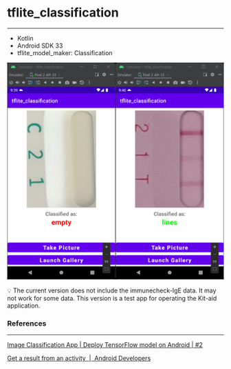 # tflite_classification

---

- Kotlin
- Android SDK 33
- tflite_model_maker: Classification

![front.png](tflite_classification%201f50783a8c5b478b9700eecb62a72f97/front.png)

<aside>
💡 The current version does not include the immunecheck-IgE data. It may not work for some data. This version is a test app for operating the Kit-aid application.

</aside>

### References

---

[Image Classification App | Deploy TensorFlow model on Android | #2](https://www.youtube.com/watch?v=yV9nrRIC_R0)

[Get a result from an activity  |  Android Developers](https://developer.android.com/training/basics/intents/result)